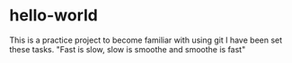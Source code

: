 # hello-world
This is a practice project to become familiar with using git
I have been set these tasks. "Fast is slow, slow is smoothe and smoothe is fast"
